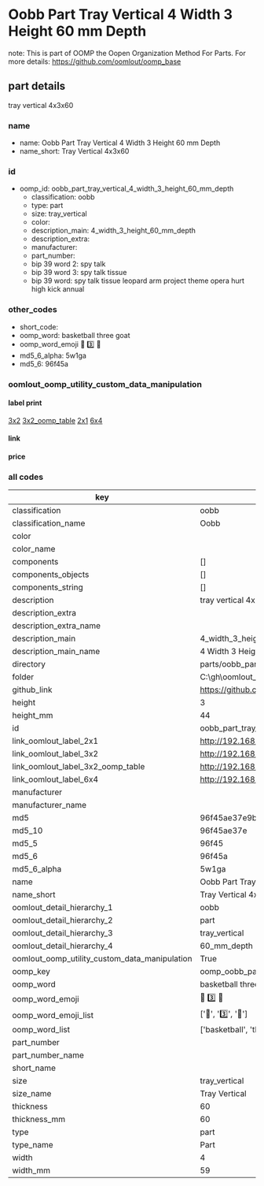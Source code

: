 # Oobb Part Tray Vertical 4 Width 3 Height 60 mm Depth  

note: This is part of OOMP the Oopen Organization Method For Parts. For more details: https://github.com/oomlout/oomp_base

##  part details
  



tray vertical 4x3x60



### name
* name: Oobb Part Tray Vertical 4 Width 3 Height 60 mm Depth
* name_short: Tray Vertical 4x3x60 
### id
* oomp_id: oobb_part_tray_vertical_4_width_3_height_60_mm_depth
  * classification: oobb
  * type: part
  * size: tray_vertical
  * color: 
  * description_main: 4_width_3_height_60_mm_depth
  * description_extra: 
  * manufacturer: 
  * part_number: 
  * bip 39 word 2: spy talk
  * bip 39 word 3: spy talk tissue
  * bip 39 word: spy talk tissue leopard arm project theme opera hurt high kick annual

### other_codes
* short_code: 
* oomp_word: basketball three goat
* oomp_word_emoji :basketball: :three: :goat:
* md5_6_alpha: 5w1ga
* md5_6: 96f45a






### oomlout_oomp_utility_custom_data_manipulation
#### label print
[3x2](http://192.168.1.245:1112/?label=oomp%205w1ga)
[3x2_oomp_table](http://192.168.1.108:1112/?label=oomp%205w1ga)
[2x1](http://192.168.1.242:1112/?label=oomp%205w1ga)
[6x4](http://192.168.1.55:1112/?label=oomp%205w1ga)    

#### link

                              

#### price







### all codes 
| key | value |  
| --- | --- |  
| classification | oobb |  
| classification_name | Oobb |  
| color |  |  
| color_name |  |  
| components | [] |  
| components_objects | [] |  
| components_string | [] |  
| description | tray vertical 4x3x60 |  
| description_extra |  |  
| description_extra_name |  |  
| description_main | 4_width_3_height_60_mm_depth |  
| description_main_name | 4 Width 3 Height 60 mm Depth |  
| directory | parts/oobb_part_tray_vertical_4_width_3_height_60_mm_depth |  
| folder | C:\gh\oomlout_oobb_version_4_generated_parts\parts\oobb_part_tray_vertical_4_width_3_height_60_mm_depth |  
| github_link | https://github.com/oomlout/oomlout_oomp_part_src/tree/main/parts/oobb_part_tray_vertical_4_width_3_height_60_mm_depth |  
| height | 3 |  
| height_mm | 44 |  
| id | oobb_part_tray_vertical_4_width_3_height_60_mm_depth |  
| link_oomlout_label_2x1 | http://192.168.1.242:1112/?label=oomp%205w1ga |  
| link_oomlout_label_3x2 | http://192.168.1.245:1112/?label=oomp%205w1ga |  
| link_oomlout_label_3x2_oomp_table | http://192.168.1.108:1112/?label=oomp%205w1ga |  
| link_oomlout_label_6x4 | http://192.168.1.55:1112/?label=oomp%205w1ga |  
| manufacturer |  |  
| manufacturer_name |  |  
| md5 | 96f45ae37e9b5c02b005d805c5b7669a |  
| md5_10 | 96f45ae37e |  
| md5_5 | 96f45 |  
| md5_6 | 96f45a |  
| md5_6_alpha | 5w1ga |  
| name | Oobb Part Tray Vertical 4 Width 3 Height 60 mm Depth |  
| name_short | Tray Vertical 4x3x60  |  
| oomlout_detail_hierarchy_1 | oobb |  
| oomlout_detail_hierarchy_2 | part |  
| oomlout_detail_hierarchy_3 | tray_vertical |  
| oomlout_detail_hierarchy_4 | 60_mm_depth |  
| oomlout_oomp_utility_custom_data_manipulation | True |  
| oomp_key | oomp_oobb_part_tray_vertical_4_width_3_height_60_mm_depth |  
| oomp_word | basketball three goat |  
| oomp_word_emoji | :basketball: :three: :goat: |  
| oomp_word_emoji_list | [':basketball:', ':three:', ':goat:'] |  
| oomp_word_list | ['basketball', 'three', 'goat'] |  
| part_number |  |  
| part_number_name |  |  
| short_name |  |  
| size | tray_vertical |  
| size_name | Tray Vertical |  
| thickness | 60 |  
| thickness_mm | 60 |  
| type | part |  
| type_name | Part |  
| width | 4 |  
| width_mm | 59 |  
